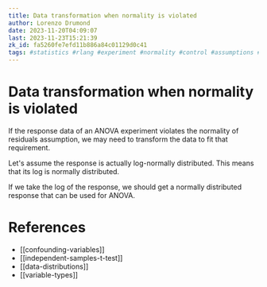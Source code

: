 ```yaml
---
title: Data transformation when normality is violated
author: Lorenzo Drumond
date: 2023-11-20T04:09:07
last: 2023-11-23T15:21:39
zk_id: fa5260fe7efd11b886a84c01129d0c41
tags: #statistics #rlang #experiment #normality #control #assumptions #anova #transformation #theory #test #design #shapiro #designing_running_and_analyzing_experiments #week4 #coursera #AB_test
---
```



# Data transformation when normality is violated
If the response data of an ANOVA experiment violates the normality of residuals assumption, we may need to transform the data to fit that requirement.

Let's assume the response is actually log-normally distributed. This means that its log is normally distributed.

If we take the log of the response, we should get a normally distributed response that can be used for ANOVA.

# References
- [[confounding-variables]]
- [[independent-samples-t-test]]
- [[data-distributions]]
- [[variable-types]]
